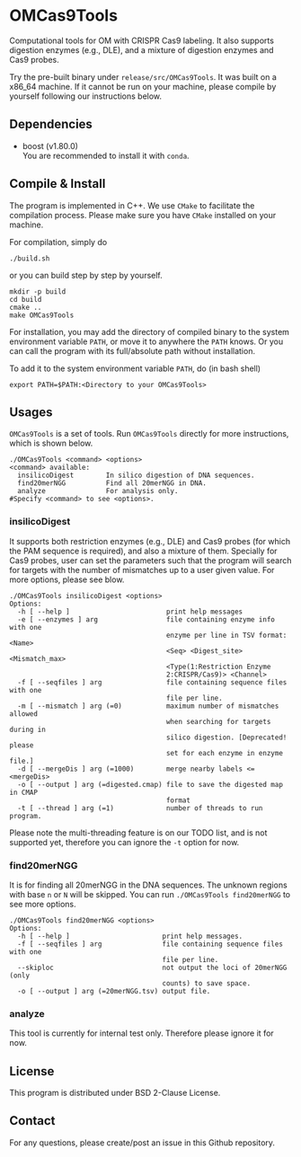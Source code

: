 # OMCas9Tools
Computational tools for OM with CRISPR Cas9 labeling. It also supports digestion enzymes (e.g., DLE), and a mixture of digestion enzymes and Cas9 probes.

Try the pre-built binary under `release/src/OMCas9Tools`.
It was built on a x86_64 machine. If it cannot be run on your machine, please compile  by yourself following our instructions below.

## Dependencies
- boost (v1.80.0)
  <br>You are recommended to install it with `conda`.

## Compile & Install
The program is implemented in C++. We use `CMake` to facilitate the compilation process. Please make sure you have `CMake` installed on your machine.

For compilation, simply do
```
./build.sh
```
or you can build step by step by yourself.
```
mkdir -p build
cd build
cmake ..
make OMCas9Tools
```
For installation, you may add the directory of compiled binary to the system environment variable `PATH`, or move it to anywhere the `PATH` knows. Or you can call the program with its full/absolute path without installation.

To add it to the system environment variable `PATH`, do (in bash shell)
```
export PATH=$PATH:<Directory to your OMCas9Tools>
```

## Usages
`OMCas9Tools` is a set of tools. Run `OMCas9Tools` directly for more instructions, which is shown below.
```
./OMCas9Tools <command> <options>
<command> available:
  insilicoDigest        In silico digestion of DNA sequences.
  find20merNGG          Find all 20merNGG in DNA.
  analyze               For analysis only.
#Specify <command> to see <options>.
```

### insilicoDigest
It supports both restriction enzymes (e.g., DLE) and Cas9 probes (for which the PAM sequence is required), and also a mixture of them. Specially for Cas9 probes, user can set the parameters such that the program will search for targets with the number of mismatches up to a user given value. For more options, please see blow.
```
./OMCas9Tools insilicoDigest <options>
Options:
  -h [ --help ]                        print help messages
  -e [ --enzymes ] arg                 file containing enzyme info with one
                                       enzyme per line in TSV format: <Name>
                                       <Seq> <Digest_site> <Mismatch_max>
                                       <Type(1:Restriction Enzyme
                                       2:CRISPR/Cas9)> <Channel>
  -f [ --seqfiles ] arg                file containing sequence files with one
                                       file per line.
  -m [ --mismatch ] arg (=0)           maximum number of mismatches allowed
                                       when searching for targets during in
                                       silico digestion. [Deprecated! please
                                       set for each enzyme in enzyme file.]
  -d [ --mergeDis ] arg (=1000)        merge nearby labels <= <mergeDis>
  -o [ --output ] arg (=digested.cmap) file to save the digested map in CMAP
                                       format
  -t [ --thread ] arg (=1)             number of threads to run program.
```
Please note the multi-threading feature is on our TODO list, and is not supported yet, therefore you can ignore the `-t` option for now.

### find20merNGG
It is for finding all 20merNGG in the DNA sequences. The unknown regions with base `n` or `N` will be skipped. You can run `./OMCas9Tools find20merNGG` to see more options.
```
./OMCas9Tools find20merNGG <options>
Options:
  -h [ --help ]                       print help messages.
  -f [ --seqfiles ] arg               file containing sequence files with one
                                      file per line.
  --skiploc                           not output the loci of 20merNGG (only
                                      counts) to save space.
  -o [ --output ] arg (=20merNGG.tsv) output file.
```

### analyze
This tool is currently for internal test only. Therefore please ignore it for now.

## License
This program is distributed under BSD 2-Clause License.

## Contact
For any questions, please create/post an issue in this Github repository.
